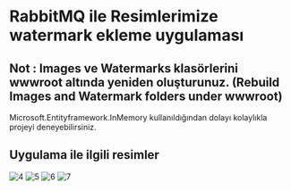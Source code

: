 # RabbitMQ ile Resimlerimize  watermark ekleme uygulaması # 
## Not : Images ve Watermarks klasörlerini wwwroot altında  yeniden oluşturunuz. (Rebuild Images and Watermark folders under wwwroot)  ##

Microsoft.Entityframework.InMemory kullanıldığından dolayı kolaylıkla projeyi deneyebilirsiniz. 

## Uygulama ile ilgili resimler ##

![4](https://user-images.githubusercontent.com/68101192/209282359-9edde979-873a-4236-b017-917e7d9d9416.png)
![5](https://user-images.githubusercontent.com/68101192/209282368-994049bc-65b2-4c2a-bbb2-5ed1a68a9f5f.png)
![6](https://user-images.githubusercontent.com/68101192/209282371-d79e6d50-d829-4699-8fb6-4a16b352f94f.png)
![7](https://user-images.githubusercontent.com/68101192/209282377-2b8f46f4-50e2-4de6-a972-719db890e29b.png)
